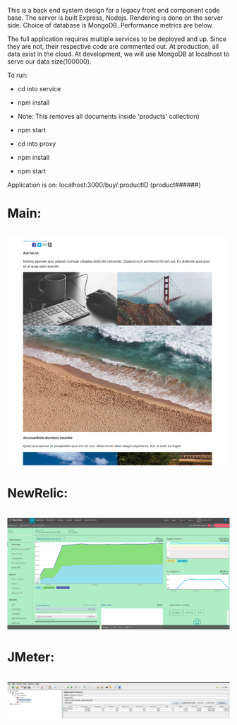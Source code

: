 This is a back end system design for a legacy front end component code base.
The server is built Express, Nodejs. 
Rendering is done on the server side.
Choice of database is MongoDB.
Performance metrics are below.

The full application requires multiple services to be deployed and up. Since they are not, their respective code are commented out.
At production, all data exist in the cloud. At development, we will use MongoDB at localhost to serve our data size(100000).


To run:

- cd into service
- npm install
- Note: This removes all documents inside 'products' collection) 
- npm start

- cd into proxy
- npm install
- npm start

Application is on: localhost:3000/buy/:productID  (product######)


Main:
====================================================
![Alt text](imgs/Main.png?raw=true "Main")
====================================================

NewRelic:
====================================================
![Alt text](imgs/NewRelic.png?raw=true "NewRelic")
====================================================

JMeter:
====================================================
![Alt text](imgs/JMeter.png?raw=true "JMeter")
====================================================